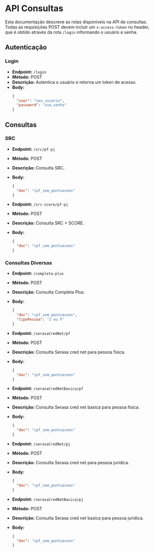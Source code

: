 # API Consultas

Esta documentação descreve as rotas disponíveis na API de consultas. Todas as requisições POST devem incluir um `x-access-token` no header, que é obtido através da rota `/login` informando o usuário e senha.

## Autenticação

### Login

- **Endpoint:** `/login`
- **Método:** POST
- **Descrição:** Autentica o usuário e retorna um token de acesso.
- **Body:**
  ```json
  {
    "user": "seu_usuario",
    "password": "sua_senha"
  }
  ```

## Consultas

### SRC

- **Endpoint:** `/src/pf-pj`
- **Método:** POST
- **Descrição:** Consulta SRC.
- **Body:**

  ```json
  {
    "doc": "cpf_sem_pontuacoes"
  }
  ```

- **Endpoint:** `/src-score/pf-pj`
- **Método:** POST
- **Descrição:** Consulta SRC + SCORE.
- **Body:**
  ```json
  {
    "doc": "cpf_sem_pontuacoes"
  }
  ```

### Consultas Diversas

- **Endpoint:** `/completa-plus`
- **Método:** POST
- **Descrição:** Consulta Completa Plus.
- **Body:**

  ```json
  {
    "doc": "cpf_sem_pontuacoes",
    "tipoPessoa": "J ou F"
  }
  ```

- **Endpoint:** `/serasaCredNet/pf`
- **Método:** POST
- **Descrição:** Consulta Serasa cred net para pessoa fisica.
- **Body:**

  ```json
  {
    "doc": "cpf_sem_pontuacoes"
  }
  ```

- **Endpoint:** `/serasaCredNetBasica/pf`
- **Método:** POST
- **Descrição:** Consulta Serasa cred net basica para pessoa fisica.
- **Body:**

  ```json
  {
    "doc": "cpf_sem_pontuacoes"
  }
  ```

- **Endpoint:** `/serasaCredNet/pj`
- **Método:** POST
- **Descrição:** Consulta Serasa cred net para pessoa juridica.
- **Body:**

  ```json
  {
    "doc": "cpf_sem_pontuacoes"
  }
  ```

- **Endpoint:** `/serasaCredNetBasica/pj`
- **Método:** POST
- **Descrição:** Consulta Serasa cred net basica para pessoa juridica.
- **Body:**

  ```json
  {
    "doc": "cpf_sem_pontuacoes"
  }
  ```
